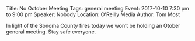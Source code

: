 Title: No October Meeting
Tags: general meeting
Event: 2017-10-10 7:30 pm to 9:00 pm
Speaker: Nobody
Location: O'Reilly Media
Author: Tom Most

In light of the Sonoma County fires today we won’t be holding an Otober general meeting.
Stay safe everyone.
